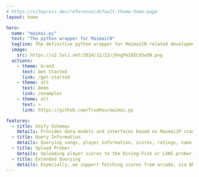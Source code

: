 ```yaml
---
# https://vitepress.dev/reference/default-theme-home-page
layout: home

hero:
  name: "maimai.py"
  text: "The python wrapper for MaimaiCN"
  tagline: The definitive python wrapper for MaimaiCN related development, wrapping the common functions and models.
  image:
    src: https://s2.loli.net/2024/12/23/jOngPm1bECdSw5N.png
  actions:
    - theme: brand
      text: Get Started
      link: /get-started
    - theme: alt
      text: Demo
      link: /examples
    - theme: alt
      text: ⭐
      link: https://github.com/TrueRou/maimai.py

features:
  - title: Unify Schemas
    details: Provides data models and interfaces based on MaimaiJP standard. Language is no barrier, we also provide a RESTful client, allowing you to use any programming language.
  - title: Query Information
    details: Querying songs, player information, scores, ratings, name plates from data sources.
  - title: Upload Prober
    details: Uploading player scores to the Diving-Fish or LXNS prober, and fetching scores from any prober.
  - title: Extended Querying
    details: Especially, we support fetching scores from arcade, via QRCode or WeChat OffiAccount.
---
```


